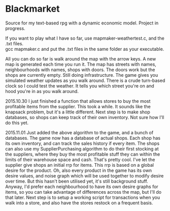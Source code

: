 # Blackmarket
Source for my text-based rpg with a dynamic economic model. Project in progress.

If you want to play what I have so far, use mapmaker-weathertest.c, and the .txt files.  
gcc mapmaker.c
and put the .txt files in the same folder as your executable.  

All you can do so far is walk around the map with the arrow keys.  A new map is generated each time you run it.  The map has streets with names, neighbourhoods with names, shops with doors.  The doors work but the shops are currently empty.  Still doing infrastructure.  The game gives you simulated weather updates as you walk around.  There is a crude turn-based clock so I could test the weather.  It tells you which street you're on and hood you're in as you walk around.

2015.10.30
I just finished a function that allows stores to buy the most profitable items from the supplier.  This took a while.  It sounds like the knapsack problem, but it's a little different.  Next step is to make shop databases, so shops can keep track of their own inventory.  Not sure how I'll do this yet.

2015.11.01
Just added the above algorithm to the game, and a bunch of databases.  The game now has a database of actual shops.  Each shop has its own inventory, and can track the sales history if every item.  The shops can also use my SupplierPurchasing algorithm to do their first stocking at the suppliers, where they buy the most profitable stuff they can within the limits of their warehouse space and cash.  That's pretty cool.  I've let the supplier give shops an initial rrp for items.  This rrp is based on a global desire for the product.  Oh, also every product in the game has its own desire values, and noise graph which will be used together to modify desire over time.  But this hasn't been utilised yet, it's still background stuff.  Anyway, I'd prefer each neighbourhood to have its own desire graphs for items, so you can take advantage of differences across the map, but I'll do that later.  Next step is to setup a working script for transactions when you walk into a store, and also have the stores restock on a frequent basis.